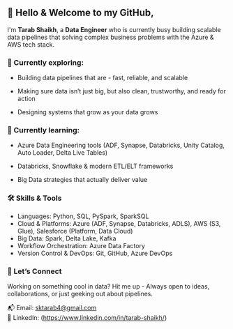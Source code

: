 ## 👋 Hello & Welcome to my GitHub,

I'm **Tarab Shaikh**, a **Data Engineer** who is currently busy building scalable data pipelines that solving complex business problems with the Azure & AWS tech stack.

### 🎯 Currently exploring:

* Building data pipelines that are - fast, reliable, and scalable

* Making sure data isn’t just big, but also clean, trustworthy, and ready for action

* Designing systems that grow as your data grows

### 🌱 Currently learning:

* Azure Data Engineering tools (ADF, Synapse, Databricks, Unity Catalog, Auto Loader, Delta Live Tables)

* Databricks, Snowflake & modern ETL/ELT frameworks

* Big Data strategies that actually deliver value

### 🛠️ Skills & Tools

* Languages: Python, SQL, PySpark, SparkSQL
* Cloud & Platforms: Azure (ADF, Synapse, Databricks, ADLS), AWS (S3, Glue), Salesforce (Platform, Data Cloud)
* Big Data: Spark, Delta Lake, Kafka
* Workflow Orchestration: Azure Data Factory
* Version Control & DevOps: Git, GitHub, Azure DevOps

### 🤝 Let’s Connect

Working on something cool in data? 
Hit me up - Always open to ideas, collaborations, or just geeking out about pipelines.

📬 Email: sktarab4@gmail.com <br>
🔗 LinkedIn: (https://www.linkedin.com/in/tarab-shaikh/)
